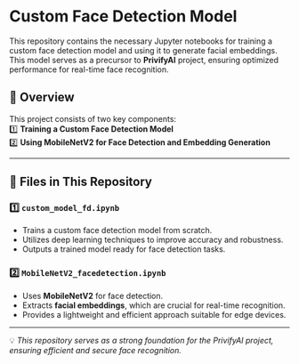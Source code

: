 # **Custom Face Detection Model**  
This repository contains the necessary Jupyter notebooks for training a custom face detection model and using it to generate facial embeddings. This model serves as a precursor to **PrivifyAI** project, ensuring optimized performance for real-time face recognition.  

## **📌 Overview**  
This project consists of two key components:  
1️⃣ **Training a Custom Face Detection Model**  
2️⃣ **Using MobileNetV2 for Face Detection and Embedding Generation**  

---  

## **📂 Files in This Repository**  
### 1️⃣ `custom_model_fd.ipynb`  
- Trains a custom face detection model from scratch.  
- Utilizes deep learning techniques to improve accuracy and robustness.  
- Outputs a trained model ready for face detection tasks.  

### 2️⃣ `MobileNetV2_facedetection.ipynb`  
- Uses **MobileNetV2** for face detection.  
- Extracts **facial embeddings**, which are crucial for real-time recognition.  
- Provides a lightweight and efficient approach suitable for edge devices.  

---  

💡 *This repository serves as a strong foundation for the PrivifyAI project, ensuring efficient and secure face recognition.*

